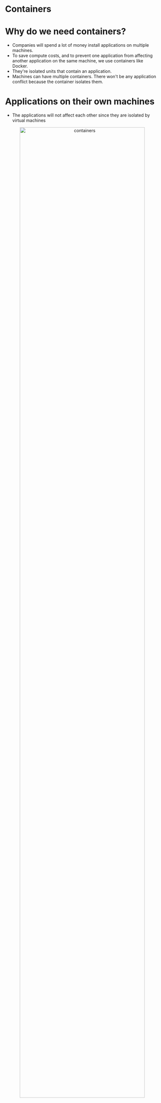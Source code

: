 # Containers


# Why do we need containers?
- Companies will spend a lot of money install applications on multiple machines.
- To save compute costs, and to prevent one application from affecting another application on the same machine, we use containers like Docker.
- They're isolated units that contain an application. 
- Machines can have multiple containers. There won't be any application conflict because the container isolates them.


# Applications on their own machines
- The applications will not affect each other since they are isolated by virtual machines
<p align="center">
  
<img src="https://user-images.githubusercontent.com/104326475/172237243-cf28ae52-610c-420a-b998-cf9dc56c570d.png" height="90%" width="90%" alt="containers"/>

<p/>

# Example of why companies use containers
- Imagine having 2-3 applications on one virtual machine 
- Sometimes, an installation or an update can affect each other and cause the other to crash
- To combat that, admins will use containers
<p align="center">
  
<img src="https://user-images.githubusercontent.com/104326475/172234121-1aee58aa-163c-4b6f-b2f2-ebd7838b7bc9.png" height="90%" width="90%" alt="containers"/>

# Containers diagram
- This is for visual learners like myself
- Containers like dockers would be used to isolate multiple applications installed on a single virtual machine 
<p align="center">
  
<img src="https://user-images.githubusercontent.com/104326475/172236880-f1d186e5-ac14-4777-b617-c763e1c7e875.png" height="90%" width="90%" alt="containers"/>
  
<p/>



# Deploying Docker instance on Linux Machine
- Create a Linux Machine
- Download and install Putty


# Why are we using Putty?
- Putty is used to SSH into a Linux machine from a Windows-based machine
- Enter the Public IP of the linux vm created and SSH into the VM

<p align="center">
  
<img src="https://user-images.githubusercontent.com/104326475/173869736-3f199e1f-f486-45f6-918f-f99e539c85da.png" height="40%" width="40%" alt="containers"/>
  
<p/>

# Enter the following commands and install Docker
- Go to the website - https://docs.docker.com/engine/install/ubuntu/ - here users can insert the following commands to install Docker

<p align="center">
  
<img src="https://user-images.githubusercontent.com/104326475/173877905-d21fd935-9902-442d-a61c-885a634a34dd.png" height="105%" width="105%" alt="containers"/>
  
<p/>

# Confirmation of Docker installation
<p align="center">
  
<img src="https://user-images.githubusercontent.com/104326475/173882454-fb041333-0f12-4ef9-b682-f35f8aa996b8.png" height="65%" width="65%" alt="containers"/>
  
<p/>


# 141 - Follow video to build the image
- The container will be built from the image
- Once admin runs the commands, the Linux VM shoulde run the container with the help of the Docker Engine on the Linux VM

# Copy the public folder - created by Udemy Instructor - we're creating an Image
- Then we're going to create a container from the image
- Copy the contents in the folder onto the linux vm using WinSCP
- Run the commands to create the image from the contents

<p align="center">
  
<img src="https://user-images.githubusercontent.com/104326475/173903424-65b9a00d-9a00-4167-80de-398d69459e11.png" height="65%" width="65%" alt="containers"/>
  
<p/>

# Open up port 80 because now users will need to access the Linux VM to view the container
<p align="center">
  
<img src="https://user-images.githubusercontent.com/104326475/173903621-4853b78a-75ee-4e15-a1a9-9077c1ca0da2.png" height="125%" width="125%" alt="containers"/>
  
<p/>

# Successful container on Linux VM
- The application is now being ran as a container on the Linux VM.
- Everything is running as a container with the help of the Docker Engine

<p align="center">
  
<img src="https://user-images.githubusercontent.com/104326475/173903920-7189f17e-f4ad-4dca-bb5d-13cf0c2c7f33.png" height="65%" width="65%" alt="containers"/>
  
<p/>


# Purpose of Azure Container Registry
- This service can be used to hold your images on Azure.
- One can also host images on DockerHub
- Other developers can run a container on another vm based on that image

# Create the Azure container registry
- This Container Registry is within Azure and will host the images for developers
<p align="center">
  
<img src="https://user-images.githubusercontent.com/104326475/173929181-0550f15f-e4a3-4e2f-b99b-789f0ed5a377.png" height="65%" width="65%" alt="containers"/>
  
<p/>


# Push the image from the Linux VM onto the container registry
- Now we must push the image from the Linux VM to the Azure Container Registry - appregistry2031

# Follow these commands # 144
<p align="center">
  
<img src="https://user-images.githubusercontent.com/104326475/173930985-b578a600-6e03-4897-9d17-288f19ed539c.png" height="65%" width="65%" alt="containers"/>
  
<p/>

# Successful login to Azure CLI
<p align="center">
  
<img src="https://user-images.githubusercontent.com/104326475/173931228-781fe4d9-cfcf-4ace-ae63-f02b5e0593ed.png" height="65%" width="65%" alt="containers"/>
  
<p/>

# When logging into Azure Container Registry
- Ensure in the commands that the registry is the same as what was created
- appregistry2031

<p align="center">
  
<img src="https://user-images.githubusercontent.com/104326475/173931228-781fe4d9-cfcf-4ace-ae63-f02b5e0593ed.png" height="65%" width="65%" alt="containers"/>
  
<p/>

# After pushing the image, users should see the image we named "my app" in the repository
<p align="center">
  
<img src="https://user-images.githubusercontent.com/104326475/173932876-a3ed81d0-521a-48b1-83c3-186ce1d00804.png" height="100%" width="100%" alt="containers"/>
  
<p/>

# my app image should appear in the Azure Container Registry
- Developers and Admins can now create containers using this image in the registry

<p align="center">
  
<img src="https://user-images.githubusercontent.com/104326475/173933027-367bfc87-35c0-4590-94ef-ed994cb96b19.png" height="85%" width="85%" alt="containers"/>
  
<p/>


# In order for Azure Container Instances to authenticate to pick up an image from the repository
- Admins must enable admin user in "Access Keys" settings
- One service does not trust each other automatically. Security is very important.
<p align="center">
  
<img src="https://user-images.githubusercontent.com/104326475/173934720-bf92dcd9-5944-4620-845a-e0925916e952.png" height="125%" width="125%" alt="containers"/>
  
<p/>


# Create the Container Instance
- Ensure it has a public IP and HTTP is open so users on the internet can access it
- Also select the registry and image
<p align="center">
  
<img src="https://user-images.githubusercontent.com/104326475/173935597-2661d7b7-3748-4ea9-ae6f-018125c88297.png" height="55%" width="55%" alt="containers"/>
  
<p/>


# Access the Container Registry
<p align="center">
  
<img src="https://user-images.githubusercontent.com/104326475/173937417-e2d258c8-39e9-4afc-a062-4c8009b9fc24.png" height="125%" width="125%" alt="containers"/>
  
<p/>

# Enter the Public IP of the Container Instance and see if you can access the application in the container

<p align="center">
  
<img src="https://user-images.githubusercontent.com/104326475/173938082-cea88955-d25a-4c89-a283-9059465cba68.png" height="105%" width="105%" alt="containers"/>
  
<p/>


# Azure Container Instance  - Service Principals
<p align="center">
  
<img src="https://user-images.githubusercontent.com/104326475/174422146-3d4da182-30dc-4534-beaf-1c0abf7409ab.png" height="105%" width="105%" alt="service prinicpals"/>
  
<p/>


